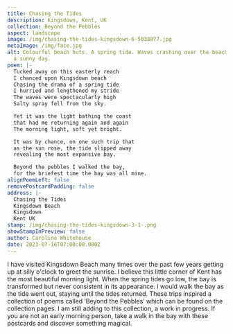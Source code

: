 ```yaml
---
title: Chasing the Tides
description: Kingsdown, Kent, UK
collection: Beyond the Pebbles
aspect: landscape
image: /img/chasing-the-tides-kingsdown-6-5038877.jpg
metaImage: /img/face.jpg
alt: Colourful beach huts. A spring tide. Waves crashing over the beach huts on
  a sunny day.
poem: |-
  Tucked away on this easterly reach
  I chanced upon Kingsdown beach
  Chasing the drama of a spring tide
  I hurried and lengthened my stride
  The waves were spectacularly high 
  Salty spray fell from the sky.

  Yet it was the light bathing the coast
  that had me returning again and again
  The morning light, soft yet bright.

  It was by chance, on one such trip that
  as the sun rose, the tide slipped away 
  revealing the most expansive bay.

  Beyond the pebbles I walked the bay,
  for the briefest time the bay was all mine.
alignPoemLeft: false
removePostcardPadding: false
address: |-
  Chasing the Tides
  Kingsdown Beach
  Kingsdown
  Kent UK
stamp: /img/chasing-the-tides-kingsdown-3-1-.png
showStampInPreview: false
author: Caroline Whitehouse
date: 2023-07-16T07:00:00.000Z
---
```

I have visited Kingsdown Beach many times over the past few years getting up at silly o'clock to greet the sunrise. I believe this little corner of Kent has the most beautiful morning light. When the spring tides go low, the bay is transformed but never consistent in its appearance. I would walk the bay as the tide went out, staying until the tides returned. These trips inspired a collection of poems called ‘Beyond the Pebbles’ which can be found on the collection pages. I am still adding to this collection, a work in progress. If you are not an early morning person, take a walk in the bay with these postcards and discover something magical.